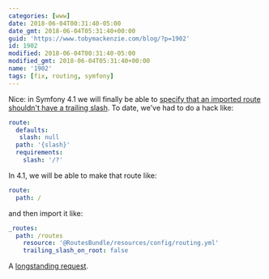```yaml
---
categories: [www]
date: 2018-06-04T00:31:40-05:00
date_gmt: 2018-06-04T05:31:40+00:00
guid: 'https://www.tobymackenzie.com/blog/?p=1902'
id: 1902
modified: 2018-06-04T00:31:40-05:00
modified_gmt: 2018-06-04T05:31:40+00:00
name: '1902'
tags: [fix, routing, symfony]
---
```


Nice: in Symfony 4.1 we will finally be able to [specify that an imported route shouldn't have a trailing slash](http://symfony.com/blog/new-in-symfony-4-1-configurable-trailing-slash-on-imported-routes).<!--more-->  To date, we've had to do a hack like:

``` yaml
route:
  defaults:
   slash: null
  path: '{slash}'
  requirements:
    slash: '/?'
```

In 4.1, we will be able to make that route like:

``` yaml
route:
  path: /
```

and then import it like:

``` yaml
_routes:
  path: /routes
	resource: '@RoutesBundle/resources/config/routing.yml'
	trailing_slash_on_root: false
```

A [longstanding request](https://github.com/symfony/symfony/issues/12141).
